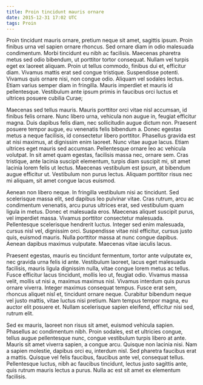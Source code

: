 ```yaml
---
title: Proin tincidunt mauris ornare
date: 2015-12-31 17:02 UTC
tags: Proin
---
```


Proin tincidunt mauris ornare, pretium neque sit amet, sagittis ipsum. Proin
finibus urna vel sapien ornare rhoncus. Sed ornare diam in odio malesuada
condimentum. Morbi tincidunt eu nibh ac facilisis. Maecenas pharetra metus sed
odio bibendum, ut porttitor tortor consequat. Nullam vel turpis eget ex laoreet
aliquam. Proin ut tellus commodo, finibus dui et, efficitur diam. Vivamus
mattis erat sed congue tristique. Suspendisse potenti. Vivamus quis ornare
nisi, non congue odio. Aliquam vel sodales lectus. Etiam varius semper diam in
fringilla. Mauris imperdiet et mauris id pellentesque. Vestibulum ante ipsum
primis in faucibus orci luctus et ultrices posuere cubilia Curae;

Maecenas sed tellus mauris. Mauris porttitor orci vitae nisl accumsan, id
finibus felis ornare. Nunc libero urna, vehicula non augue in, feugiat
efficitur magna. Duis dapibus felis diam, nec sollicitudin augue dictum non.
Praesent posuere tempor augue, eu venenatis felis bibendum a. Donec egestas
metus a neque facilisis, id consectetur libero porttitor. Phasellus gravida est
at nisi maximus, at dignissim enim laoreet. Nunc vitae augue lacus. Etiam
ultrices eget mauris sed accumsan. Pellentesque ornare leo ac vehicula
volutpat. In sit amet quam egestas, facilisis massa nec, ornare sem. Cras
tristique, ante lacinia suscipit elementum, turpis diam suscipit mi, sit amet
lacinia lorem felis ut lectus. Maecenas vestibulum est ipsum, at bibendum augue
efficitur ut. Vestibulum non purus lectus. Aliquam porttitor risus nec mi
aliquam, sit amet congue lacus euismod.

Aenean non libero neque. In fringilla vestibulum nisi ac tincidunt. Sed
scelerisque massa elit, sed dapibus leo pulvinar vitae. Cras rutrum, arcu ac
condimentum venenatis, arcu purus ultrices erat, sed vestibulum quam ligula in
metus. Donec et malesuada eros. Maecenas aliquet suscipit purus, vel imperdiet
massa. Vivamus porttitor consectetur malesuada. Pellentesque scelerisque
hendrerit luctus. Integer sed enim malesuada, cursus nisl vel, dignissim orci.
Suspendisse vitae nisl efficitur, cursus justo quis, euismod mauris. Nulla
porttitor massa at nunc congue dapibus. Aenean dapibus maximus vulputate.
Maecenas vitae iaculis lacus.

Praesent egestas, mauris eu tincidunt fermentum, tortor ante vulputate ex, nec
gravida urna felis id ante. Vestibulum laoreet, lacus eget malesuada facilisis,
mauris ligula dignissim nulla, vitae congue lorem metus ac tellus. Fusce
efficitur lacus tincidunt, mollis leo ut, feugiat odio. Vivamus massa velit,
mollis ut nisi a, maximus maximus nisl. Vivamus interdum quis purus ornare
viverra. Integer maximus consequat tempus. Fusce erat sem, rhoncus aliquet nisl
et, tincidunt ornare neque. Curabitur bibendum neque vel justo mattis, vitae
luctus nisi pretium. Nam tempus tempor magna, eu auctor elit posuere et. Nullam
scelerisque sapien eleifend, efficitur nisi sed, rutrum elit.

Sed ex mauris, laoreet non risus sit amet, euismod vehicula sapien. Phasellus
ac condimentum nibh. Proin sodales, est et ultricies congue, tellus augue
pellentesque nunc, congue vestibulum turpis libero at ante. Mauris sit amet
viverra sapien, a congue arcu. Quisque non lacinia nisi. Nam a sapien molestie,
dapibus orci eu, interdum nisl. Sed pharetra faucibus erat a mattis. Quisque
vel felis faucibus, faucibus ante vel, consequat tellus. Pellentesque luctus,
nibh ac faucibus tincidunt, lectus justo sagittis ante, quis rutrum mauris
lectus a purus. Nulla ac est sit amet ex elementum facilisis. 
